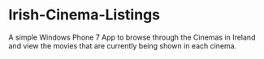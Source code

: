 Irish-Cinema-Listings
=====================

A simple Windows Phone 7 App to browse through the Cinemas in Ireland and view the movies that are currently being shown in each cinema.
